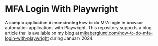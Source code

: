 # MFA Login With Playwright

A sample application demonstrating how to do MFA login in browser automation applications with Playwright. This repository supports a blog article that is available on my blog at [mikaberglund.com/how-to-do-mfa-login-with-playwright](https://mikaberglund.com/how-to-do-mfa-login-with-playwright/) during January 2024.
